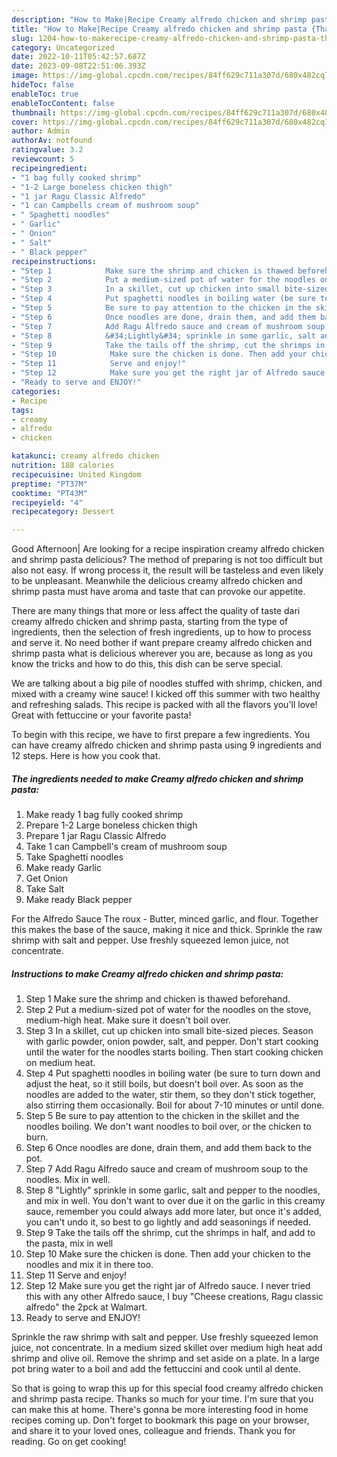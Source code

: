 ```yaml
---
description: "How to Make|Recipe Creamy alfredo chicken and shrimp pasta {That is Delicious"
title: "How to Make|Recipe Creamy alfredo chicken and shrimp pasta {That is Delicious"
slug: 1204-how-to-makerecipe-creamy-alfredo-chicken-and-shrimp-pasta-that-is-delicious
category: Uncategorized
date: 2022-10-11T05:42:57.687Z
date: 2023-09-08T22:51:06.393Z
image: https://img-global.cpcdn.com/recipes/84ff629c711a307d/680x482cq70/creamy-alfredo-chicken-and-shrimp-pasta-recipe-main-photo.jpg
hideToc: false
enableToc: true
enableTocContent: false
thumbnail: https://img-global.cpcdn.com/recipes/84ff629c711a307d/680x482cq70/creamy-alfredo-chicken-and-shrimp-pasta-recipe-main-photo.jpg
cover: https://img-global.cpcdn.com/recipes/84ff629c711a307d/680x482cq70/creamy-alfredo-chicken-and-shrimp-pasta-recipe-main-photo.jpg
author: Admin
authorAv: notfound
ratingvalue: 3.2
reviewcount: 5
recipeingredient:
- "1 bag fully cooked shrimp"
- "1-2 Large boneless chicken thigh"
- "1 jar Ragu Classic Alfredo"
- "1 can Campbells cream of mushroom soup"
- " Spaghetti noodles"
- " Garlic"
- " Onion"
- " Salt"
- " Black pepper"
recipeinstructions:
- "Step 1            Make sure the shrimp and chicken is thawed beforehand."
- "Step 2            Put a medium-sized pot of water for the noodles on the stove, medium-high heat. Make sure it doesn&#39;t boil over."
- "Step 3            In a skillet, cut up chicken into small bite-sized pieces. Season with garlic powder, onion powder, salt, and pepper. Don&#39;t start cooking until the water for the noodles starts boiling. Then start cooking chicken on medium heat."
- "Step 4            Put spaghetti noodles in boiling water (be sure to turn down and adjust the heat, so it still boils, but doesn&#39;t boil over. As soon as the noodles are added to the water, stir them, so they don&#39;t stick together, also stirring them occasionally. Boil for about 7-10 minutes or until done."
- "Step 5            Be sure to pay attention to the chicken in the skillet and the noodles boiling. We don&#39;t want noodles to boil over, or the chicken to burn."
- "Step 6            Once noodles are done, drain them, and add them back to the pot."
- "Step 7            Add Ragu Alfredo sauce and cream of mushroom soup to the noodles. Mix in well."
- "Step 8            &#34;Lightly&#34; sprinkle in some garlic, salt and pepper to the noodles, and mix in well. You don&#39;t want to over due it on the garlic in this creamy sauce, remember you could always add more later, but once it&#39;s added, you can&#39;t undo it, so best to go lightly and add seasonings if needed."
- "Step 9            Take the tails off the shrimp, cut the shrimps in half, and add to the pasta, mix in well"
- "Step 10            Make sure the chicken is done. Then add your chicken to the noodles and mix it in there too."
- "Step 11            Serve and enjoy!"
- "Step 12            Make sure you get the right jar of Alfredo sauce. I never tried this with any other Alfredo sauce, I buy &#34;Cheese creations, Ragu classic alfredo&#34; the 2pck at Walmart."
- "Ready to serve and ENJOY!"
categories:
- Recipe
tags:
- creamy
- alfredo
- chicken

katakunci: creamy alfredo chicken 
nutrition: 188 calories
recipecuisine: United Kingdom
preptime: "PT37M"
cooktime: "PT43M"
recipeyield: "4"
recipecategory: Dessert

---
```



Good Afternoon| Are looking for a recipe inspiration creamy alfredo chicken and shrimp pasta delicious? The method of preparing is not too difficult but also not easy. If wrong process it, the result will be tasteless and even likely to be unpleasant. Meanwhile the delicious creamy alfredo chicken and shrimp pasta must have aroma and taste that can provoke our appetite.






There are many things that more or less affect the quality of taste dari creamy alfredo chicken and shrimp pasta, starting from the type of ingredients, then the selection of fresh ingredients, up to how to process and serve it. No need bother if want prepare creamy alfredo chicken and shrimp pasta what is delicious wherever you are, because as long as you know the tricks and how to do this, this dish can be serve special.


We are talking about a big pile of noodles stuffed with shrimp, chicken, and mixed with a creamy wine sauce! I kicked off this summer with two healthy and refreshing salads. This recipe is packed with all the flavors you&#39;ll love! Great with fettuccine or your favorite pasta!


To begin with this recipe, we have to first prepare a few ingredients. You can have creamy alfredo chicken and shrimp pasta using 9 ingredients and 12 steps. Here is how you cook that.

<!--inarticleads1-->

##### The ingredients needed to make Creamy alfredo chicken and shrimp pasta:

1. Make ready 1 bag fully cooked shrimp
1. Prepare 1-2 Large boneless chicken thigh
1. Prepare 1 jar Ragu Classic Alfredo
1. Take 1 can Campbell&#39;s cream of mushroom soup
1. Take  Spaghetti noodles
1. Make ready  Garlic
1. Get  Onion
1. Take  Salt
1. Make ready  Black pepper


For the Alfredo Sauce The roux - Butter, minced garlic, and flour. Together this makes the base of the sauce, making it nice and thick. Sprinkle the raw shrimp with salt and pepper. Use freshly squeezed lemon juice, not concentrate. 

<!--inarticleads2-->

##### Instructions to make Creamy alfredo chicken and shrimp pasta:

1. Step 1            Make sure the shrimp and chicken is thawed beforehand.
1. Step 2            Put a medium-sized pot of water for the noodles on the stove, medium-high heat. Make sure it doesn&#39;t boil over.
1. Step 3            In a skillet, cut up chicken into small bite-sized pieces. Season with garlic powder, onion powder, salt, and pepper. Don&#39;t start cooking until the water for the noodles starts boiling. Then start cooking chicken on medium heat.
1. Step 4            Put spaghetti noodles in boiling water (be sure to turn down and adjust the heat, so it still boils, but doesn&#39;t boil over. As soon as the noodles are added to the water, stir them, so they don&#39;t stick together, also stirring them occasionally. Boil for about 7-10 minutes or until done.
1. Step 5            Be sure to pay attention to the chicken in the skillet and the noodles boiling. We don&#39;t want noodles to boil over, or the chicken to burn.
1. Step 6            Once noodles are done, drain them, and add them back to the pot.
1. Step 7            Add Ragu Alfredo sauce and cream of mushroom soup to the noodles. Mix in well.
1. Step 8            &#34;Lightly&#34; sprinkle in some garlic, salt and pepper to the noodles, and mix in well. You don&#39;t want to over due it on the garlic in this creamy sauce, remember you could always add more later, but once it&#39;s added, you can&#39;t undo it, so best to go lightly and add seasonings if needed.
1. Step 9            Take the tails off the shrimp, cut the shrimps in half, and add to the pasta, mix in well
1. Step 10            Make sure the chicken is done. Then add your chicken to the noodles and mix it in there too.
1. Step 11            Serve and enjoy!
1. Step 12            Make sure you get the right jar of Alfredo sauce. I never tried this with any other Alfredo sauce, I buy &#34;Cheese creations, Ragu classic alfredo&#34; the 2pck at Walmart.
1. Ready to serve and ENJOY!

Sprinkle the raw shrimp with salt and pepper. Use freshly squeezed lemon juice, not concentrate. In a medium sized skillet over medium high heat add shrimp and olive oil. Remove the shrimp and set aside on a plate. In a large pot bring water to a boil and add the fettuccini and cook until al dente. 

So that is going to wrap this up for this special food creamy alfredo chicken and shrimp pasta recipe. Thanks so much for your time. I'm sure that you can make this at home. There's gonna be more interesting food in home recipes coming up. Don't forget to bookmark this page on your browser, and share it to your loved ones, colleague and friends. Thank you for reading. Go on get cooking!
